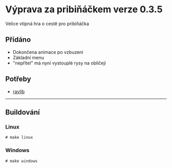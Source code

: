 # Výprava za pribiňáčkem verze 0.3.5
Velice vtipná hra o cestě pro pribiňáčka

## Přídáno
- Dokončena animace po vzbuzení
- Základní menu
- "nepřítel" má nyní vystouplé rysy na obličeji

## Potřeby
- [raylib](https://github.com/raysan5/raylib)

-------------
## Buildování
### Linux
`# make linux`

### Windows
`# make windows`